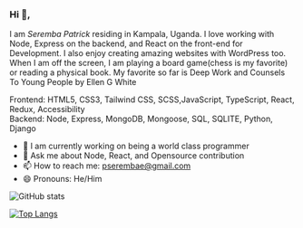 ### Hi 👋, 
I am *Seremba Patrick* residing in Kampala, Uganda. I love working with Node, Express on the backend, and React on the front-end for Development. I also enjoy creating amazing websites with WordPress too. When I am off the screen, I am playing a board game(chess is my favorite) or reading a physical book. My favorite so far is Deep Work and Counsels To Young People by Ellen G White

Frontend: HTML5, CSS3, Tailwind CSS, SCSS,JavaScript, TypeScript, React, Redux, Accessibility <br>
Backend: Node, Express, MongoDB, Mongoose, SQL, SQLITE, Python, Django

- 🌱 I am currently working on being a world class programmer
-  💬 Ask me about Node, React, and Opensource contribution
- 📫 How to reach me: pserembae@gmail.com 
- 😄 Pronouns: He/Him

![GitHub stats](https://github-readme-stats.vercel.app/api?username=Seremba&show_icons=true) 

[![Top Langs](https://github-readme-stats.vercel.app/api/top-langs/?username=Seremba&layout=compact)](https://github.com/anuraghazra/github-readme-stats)








